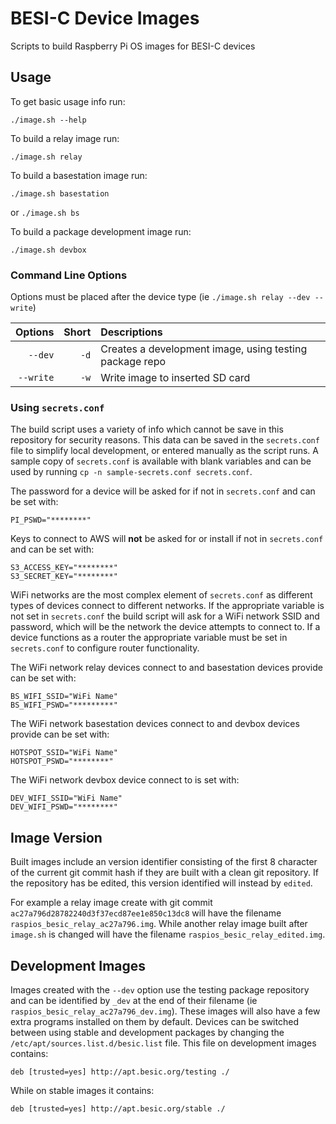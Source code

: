 # BESI-C Device Images
Scripts to build Raspberry Pi OS images for BESI-C devices



## Usage
To get basic usage info run:

	./image.sh --help

To build a relay image run:

	./image.sh relay

To build a basestation image run:

	./image.sh basestation

or `./image.sh bs`

To build a package development image run:

	./image.sh devbox


### Command Line Options
Options must be placed after the device type (ie `./image.sh relay --dev --write`)

| Options | Short | Descriptions |
|--------:|------:|:---|
|  `--dev`|   `-d`| Creates a development image, using testing package repo |
|`--write`|   `-w`| Write image to inserted SD card |


### Using `secrets.conf`
The build script uses a variety of info which cannot be save in this repository for security reasons. This data can be saved in the `secrets.conf` file to simplify local development, or entered manually as the script runs. A sample copy of `secrets.conf` is available with blank variables and can be used by running `cp -n sample-secrets.conf secrets.conf`.


The password for a device will be asked for if not in `secrets.conf` and can be set with:

	PI_PSWD="********"

Keys to connect to AWS will **not** be asked for or install if not in `secrets.conf` and can be set with:

	S3_ACCESS_KEY="********"
	S3_SECRET_KEY="********"

WiFi networks are the most complex element of `secrets.conf` as different types of devices connect to different networks. If the appropriate variable is not set in `secrets.conf` the build script will ask for a WiFi network SSID and password, which will be the network the device attempts to connect to. If a device functions as a router the appropriate variable must be set in `secrets.conf` to  configure router functionality.

The WiFi network relay devices connect to and basestation devices provide can be set with:

	BS_WIFI_SSID="WiFi Name"
	BS_WIFI_PSWD="*********"

The WiFi network basestation devices connect to and devbox devices provide can be set with:

	HOTSPOT_SSID="WiFi Name"
	HOTSPOT_PSWD="********"

The WiFi network devbox device connect to is set with:

	DEV_WIFI_SSID="WiFi Name"
	DEV_WIFI_PSWD="********"



## Image Version
Built images include an version identifier consisting of the first 8 character of the current git commit hash if they are built with a clean git repository. If the repository has be edited, this version identified will instead by `edited`.

For example a relay image create with git commit `ac27a796d28782240d3f37ecd87ee1e850c13dc8` will have the filename `raspios_besic_relay_ac27a796.img`. While another relay image built after `image.sh` is changed will have the filename `raspios_besic_relay_edited.img`.



## Development Images
Images created with the `--dev` option use the testing package repository and can be identified by `_dev` at the end of their filename (ie `raspios_besic_relay_ac27a796_dev.img`). These images will also have a few extra programs installed on them by default. Devices can be switched between using stable and development packages by changing the `/etc/apt/sources.list.d/besic.list` file. This file on development images contains:

	deb [trusted=yes] http://apt.besic.org/testing ./

While on stable images it contains:

	deb [trusted=yes] http://apt.besic.org/stable ./
